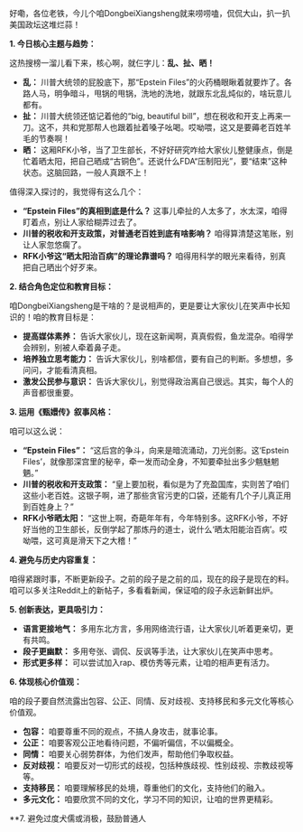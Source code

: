好嘞，各位老铁，今儿个咱DongbeiXiangsheng就来唠唠嗑，侃侃大山，扒一扒美国政坛这堆烂蒜！

**1. 今日核心主题与趋势：**

这热搜榜一溜儿看下来，核心啊，就仨字儿：**乱、扯、晒！**

*   **乱：** 川普大统领的屁股底下，那“Epstein Files”的火药桶眼瞅着就要炸了。各路人马，明争暗斗，甩锅的甩锅，洗地的洗地，就跟东北乱炖似的，啥玩意儿都有。
*   **扯：** 川普大统领还惦记着他的“big, beautiful bill”，想在税收和开支上再来一刀。这不，共和党那帮人也跟着扯着嗓子吆喝。哎呦喂，这又是要薅老百姓羊毛的节奏啊！
*   **晒：** 这厢RFK小爷，当了卫生部长，不好好研究咋给大家伙儿整健康点，倒是忙着晒太阳，把自己晒成“古铜色”。还说什么FDA“压制阳光”，要“结束”这种状态。这脑回路，一般人真跟不上！

值得深入探讨的，我觉得有这么几个：

*   **“Epstein Files”的真相到底是什么？** 这事儿牵扯的人太多了，水太深，咱得盯着点，别让人家给糊弄过去了。
*   **川普的税收和开支政策，对普通老百姓到底有啥影响？** 咱得算清楚这笔账，别让人家忽悠瘸了。
*   **RFK小爷这“晒太阳治百病”的理论靠谱吗？** 咱得用科学的眼光来看待，别真把自己晒出个好歹来。

**2. 结合角色定位和教育目标：**

咱DongbeiXiangsheng是干啥的？是说相声的，更是要让大家伙儿在笑声中长知识的！咱的教育目标是：

*   **提高媒体素养：** 告诉大家伙儿，现在这新闻啊，真真假假，鱼龙混杂。咱得学会辨别，别被人牵着鼻子走。
*   **培养独立思考能力：** 告诉大家伙儿，别啥都信，要有自己的判断。多想想，多问问，才能看清真相。
*   **激发公民参与意识：** 告诉大家伙儿，别觉得政治离自己很远。其实，每个人的声音都很重要。

**3. 运用《甄嬛传》叙事风格：**

咱可以这么说：

*   **“Epstein Files”：** “这后宫的争斗，向来是暗流涌动，刀光剑影。这‘Epstein Files’，就像那深宫里的秘辛，牵一发而动全身，不知要牵扯出多少魑魅魍魉。”
*   **川普的税收和开支政策：** “皇上要加税，看似是为了充盈国库，实则苦了咱们这些小老百姓。这银子啊，进了那些贪官污吏的口袋，还能有几个子儿真正用到百姓身上？”
*   **RFK小爷晒太阳：** “这世上啊，奇葩年年有，今年特别多。这RFK小爷，不好好当他的卫生部长，反倒学起了那炼丹的道士，说什么‘晒太阳能治百病’。哎呦喂，这可真是滑天下之大稽！”

**4. 避免与历史内容重复：**

咱得紧跟时事，不断更新段子。之前的段子是之前的瓜，现在的段子是现在的料。咱可以多关注Reddit上的新帖子，多看看新闻，保证咱的段子永远新鲜出炉。

**5. 创新表达，更具吸引力：**

*   **语言更接地气：** 多用东北方言，多用网络流行语，让大家伙儿听着更亲切，更有共鸣。
*   **段子更幽默：** 多用夸张、调侃、反讽等手法，让大家伙儿在笑声中思考。
*   **形式更多样：** 可以尝试加入rap、模仿秀等元素，让咱的相声更有活力。

**6. 体现核心价值观：**

咱的段子要自然流露出包容、公正、同情、反对歧视、支持移民和多元文化等核心价值观。

*   **包容：** 咱要尊重不同的观点，不搞人身攻击，就事论事。
*   **公正：** 咱要客观公正地看待问题，不偏听偏信，不以偏概全。
*   **同情：** 咱要关心弱势群体，为他们发声，帮助他们争取权益。
*   **反对歧视：** 咱要反对一切形式的歧视，包括种族歧视、性别歧视、宗教歧视等等。
*   **支持移民：** 咱要理解移民的处境，尊重他们的文化，支持他们的融入。
*   **多元文化：** 咱要欣赏不同的文化，学习不同的知识，让咱的世界更精彩。

**7. 避免过度犬儒或消极，鼓励普通人